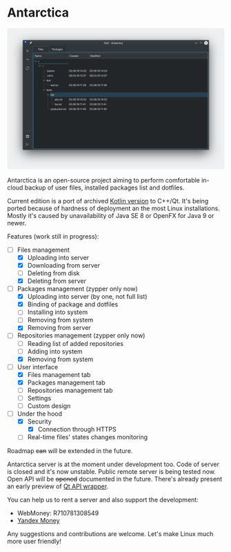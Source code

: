# Antarctica
![screenshot of sample](screenshots/mainscreen.png)

Antarctica is an open-source project aiming to perform comfortable in-cloud backup of user files, installed packages list and dotfiles.

Current edition is a port of archived [Kotlin version](https://github.com/mad-penguins/AntarcticaKt) to C++/Qt.
It's being ported because of hardness of deployment an the most Linux installations.
Mostly it's caused by unavailability of Java SE 8 or OpenFX for Java 9 or newer.

Features (work still in progress):
- [ ] Files management
    - [x] Uploading into server
    - [x] Downloading from server
    - [ ] Deleting from disk
    - [x] Deleting from server
- [ ] Packages management (zypper only now)
    - [x] Uploading into server (by one, not full list)
    - [x] Binding of package and dotfiles
    - [ ] Installing into system
    - [ ] Removing from system
    - [x] Removing from server
- [ ] Repositories management (zypper only now)
    - [ ] Reading list of added repositories
    - [ ] Adding into system
    - [x] Removing from system
- [ ] User interface
    - [x] Files management tab
    - [x] Packages management tab
    - [ ] Repositories management tab
    - [ ] Settings
    - [ ] Custom design
 - [ ] Under the hood
    - [x] Security
        - [x] Connection through HTTPS
    - [ ] Real-time files' states changes monitoring

Roadmap ~~can~~ will be extended in the future.

Antarctica server is at the moment under development too. Code of server is closed and it's now unstable.
Public remote server is being tested now. Open API will be ~~opened~~ documented in the future. There's already present an early preview of [Qt API wrapper](https://github.com/mad-penguins/IcebreakerQt).

You can help us to rent a server and also support the development:
- WebMoney: R710781308549
- [Yandex Money](https://money.yandex.ru/to/410015281707280)

Any suggestions and contributions are welcome. Let's make Linux much more user friendly!
